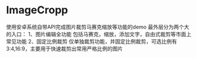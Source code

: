 # ImageCropp
使用安卓系统自带API完成图片裁剪马赛克缩放等功能的demo
最外层分为两个大的入口：
1、图片编辑全功能
	包括马赛克，缩放，添加文字，自由式裁剪等市面上常见功能
2、固定比例裁剪
	仅单独裁剪功能，并固定比例裁剪，可选比例有3:4,16:9，主要用于快速裁剪出常用严格比例的图片
